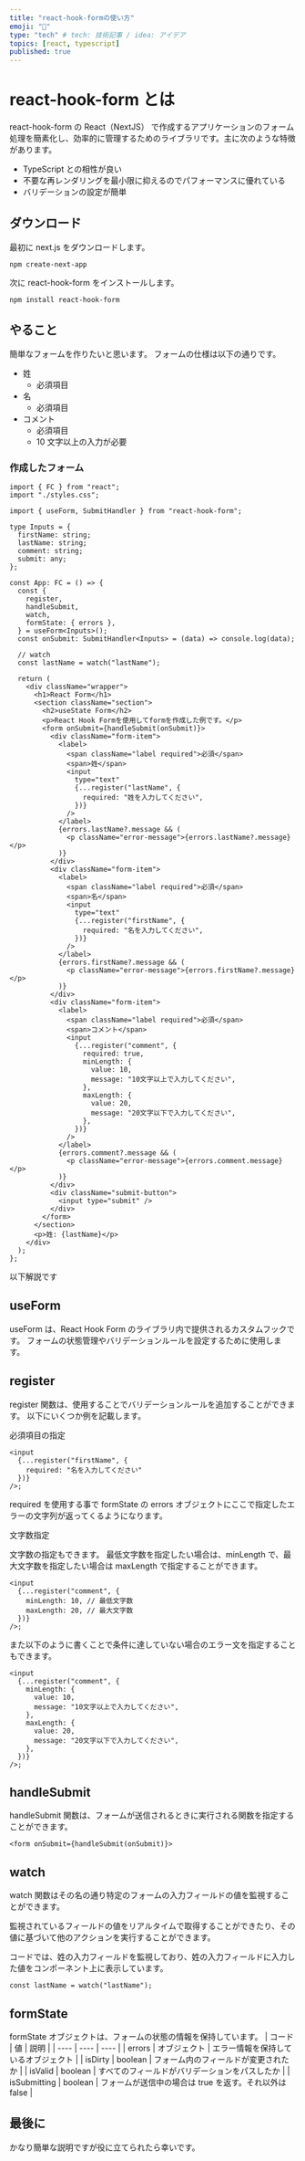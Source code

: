 ```yaml
---
title: "react-hook-formの使い方"
emoji: "🔖"
type: "tech" # tech: 技術記事 / idea: アイデア
topics: [react, typescript]
published: true
---
```


# react-hook-form とは

react-hook-form の React（NextJS） で作成するアプリケーションのフォーム処理を簡素化し、効率的に管理するためのライブラリです。主に次のような特徴があります。

- TypeScript との相性が良い
- 不要な再レンダリングを最小限に抑えるのでパフォーマンスに優れている
- バリデーションの設定が簡単

## ダウンロード

最初に next.js をダウンロードします。

```
npm create-next-app
```

次に react-hook-form をインストールします。

```
npm install react-hook-form
```

## やること

簡単なフォームを作りたいと思います。
フォームの仕様は以下の通りです。

- 姓
  - 必須項目
- 名
  - 必須項目
- コメント
  - 必須項目
  - 10 文字以上の入力が必要

### 作成したフォーム

```
import { FC } from "react";
import "./styles.css";

import { useForm, SubmitHandler } from "react-hook-form";

type Inputs = {
  firstName: string;
  lastName: string;
  comment: string;
  submit: any;
};

const App: FC = () => {
  const {
    register,
    handleSubmit,
    watch,
    formState: { errors },
  } = useForm<Inputs>();
  const onSubmit: SubmitHandler<Inputs> = (data) => console.log(data);

  // watch
  const lastName = watch("lastName");

  return (
    <div className="wrapper">
      <h1>React Form</h1>
      <section className="section">
        <h2>useState Form</h2>
        <p>React Hook Formを使用してformを作成した例です。</p>
        <form onSubmit={handleSubmit(onSubmit)}>
          <div className="form-item">
            <label>
              <span className="label required">必須</span>
              <span>姓</span>
              <input
                type="text"
                {...register("lastName", {
                  required: "姓を入力してください",
                })}
              />
            </label>
            {errors.lastName?.message && (
              <p className="error-message">{errors.lastName?.message}</p>
            )}
          </div>
          <div className="form-item">
            <label>
              <span className="label required">必須</span>
              <span>名</span>
              <input
                type="text"
                {...register("firstName", {
                  required: "名を入力してください",
                })}
              />
            </label>
            {errors.firstName?.message && (
              <p className="error-message">{errors.firstName?.message}</p>
            )}
          </div>
          <div className="form-item">
            <label>
              <span className="label required">必須</span>
              <span>コメント</span>
              <input
                {...register("comment", {
                  required: true,
                  minLength: {
                    value: 10,
                    message: "10文字以上で入力してください",
                  },
                  maxLength: {
                    value: 20,
                    message: "20文字以下で入力してください",
                  },
                })}
              />
            </label>
            {errors.comment?.message && (
              <p className="error-message">{errors.comment.message}</p>
            )}
          </div>
          <div className="submit-button">
            <input type="submit" />
          </div>
        </form>
      </section>
      <p>姓: {lastName}</p>
    </div>
  );
};
```

以下解説です

## useForm

useForm は、React Hook Form のライブラリ内で提供されるカスタムフックです。
フォームの状態管理やバリデーションルールを設定するために使用します。

## register

register 関数は、使用することでバリデーションルールを追加することができます。
以下にいくつか例を記載します。

必須項目の指定

```
<input
  {...register("firstName", {
    required: "名を入力してください"
  })}
/>;
```

required を使用する事で formState の errors オブジェクトにここで指定したエラーの文字列が返ってくるようになります。

文字数指定

文字数の指定もできます。
最低文字数を指定したい場合は、minLength で、最大文字数を指定したい場合は maxLength で指定することができます。

```
<input
  {...register("comment", {
    minLength: 10, // 最低文字数
    maxLength: 20, // 最大文字数
  })}
/>;
```

また以下のように書くことで条件に達していない場合のエラー文を指定することもできます。

```
<input
  {...register("comment", {
    minLength: {
      value: 10,
      message: "10文字以上で入力してください",
    },
    maxLength: {
      value: 20,
      message: "20文字以下で入力してください",
    },
  })}
/>;
```

## handleSubmit

handleSubmit 関数は、フォームが送信されるときに実行される関数を指定することができます。

```
<form onSubmit={handleSubmit(onSubmit)}>
```

## watch

watch 関数はその名の通り特定のフォームの入力フィールドの値を監視することができます。

監視されているフィールドの値をリアルタイムで取得することができたり、その値に基づいて他のアクションを実行することができます。

コードでは、姓の入力フィールドを監視しており、姓の入力フィールドに入力した値をコンポーネント上に表示しています。

```
const lastName = watch("lastName");
```

## formState

formState オブジェクトは、フォームの状態の情報を保持しています。
| コード | 値 | 説明 |
| ---- | ---- | ---- |
| errors | オブジェクト | エラー情報を保持しているオブジェクト |
| isDirty | boolean | フォーム内のフィールドが変更されたか |
| isValid | boolean | すべてのフィールドがバリデーションをパスしたか |
| isSubmitting | boolean | フォームが送信中の場合は true を返す。それ以外は false |

## 最後に

かなり簡単な説明ですが役に立てられたら幸いです。
